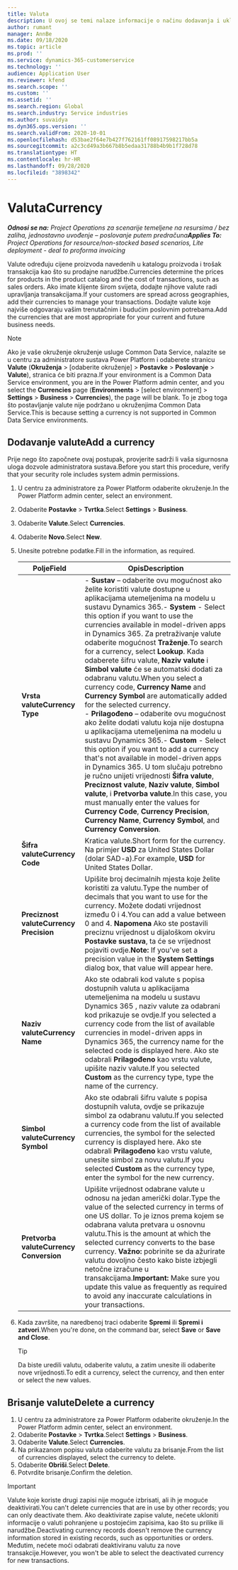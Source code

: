 ```yaml
---
title: Valuta
description: U ovoj se temi nalaze informacije o načinu dodavanja i uklanjanja vrsta valuta u projektnim operacijama.
author: rumant
manager: AnnBe
ms.date: 09/18/2020
ms.topic: article
ms.prod: ''
ms.service: dynamics-365-customerservice
ms.technology: ''
audience: Application User
ms.reviewer: kfend
ms.search.scope: ''
ms.custom: ''
ms.assetid: ''
ms.search.region: Global
ms.search.industry: Service industries
ms.author: suvaidya
ms.dyn365.ops.version: ''
ms.search.validFrom: 2020-10-01
ms.openlocfilehash: d53bae2f64e7b427f762161ff08917598217bb5a
ms.sourcegitcommit: a2c3cd49a3b667b8b5edaa31788b4b9b1f728d78
ms.translationtype: HT
ms.contentlocale: hr-HR
ms.lasthandoff: 09/28/2020
ms.locfileid: "3898342"
---
```

# <a name="currency"></a><span data-ttu-id="04468-103">Valuta</span><span class="sxs-lookup"><span data-stu-id="04468-103">Currency</span></span>

<span data-ttu-id="04468-104">_**Odnosi se na:** Project Operations za scenarije temeljene na resursima / bez zaliha, jednostavno uvođenje – poslovanje putem predračuna_</span><span class="sxs-lookup"><span data-stu-id="04468-104">_**Applies To:** Project Operations for resource/non-stocked based scenarios, Lite deployment - deal to proforma invoicing_</span></span>

<span data-ttu-id="04468-105">Valute određuju cijene proizvoda navedenih u katalogu proizvoda i trošak transakcija kao što su prodajne narudžbe.</span><span class="sxs-lookup"><span data-stu-id="04468-105">Currencies determine the prices for products in the product catalog and the cost of transactions, such as sales orders.</span></span> <span data-ttu-id="04468-106">Ako imate klijente širom svijeta, dodajte njihove valute radi upravljanja transakcijama.</span><span class="sxs-lookup"><span data-stu-id="04468-106">If your customers are spread across geographies, add their currencies to manage your transactions.</span></span> <span data-ttu-id="04468-107">Dodajte valute koje najviše odgovaraju vašim trenutačnim i budućim poslovnim potrebama.</span><span class="sxs-lookup"><span data-stu-id="04468-107">Add the currencies that are most appropriate for your current and future business needs.</span></span>  

> [!NOTE]
> <span data-ttu-id="04468-108">Ako je vaše okruženje okruženje usluge Common Data Service, nalazite se u centru za administratore sustava Power Platform i odaberete stranicu **Valute** (**Okruženja** > [odaberite okruženje] > **Postavke** > **Poslovanje** > **Valute**), stranica će biti prazna.</span><span class="sxs-lookup"><span data-stu-id="04468-108">If your environment is a Common Data Service environment, you are in the Power Platform admin center, and you select the **Currencies** page (**Environments** > [select environment] > **Settings** > **Business** > **Currencies**), the page will be blank.</span></span> <span data-ttu-id="04468-109">To je zbog toga što postavljanje valute nije podržano u okruženjima Common Data Service.</span><span class="sxs-lookup"><span data-stu-id="04468-109">This is because setting a currency is not supported in Common Data Service environments.</span></span>

## <a name="add-a-currency"></a><span data-ttu-id="04468-110">Dodavanje valute</span><span class="sxs-lookup"><span data-stu-id="04468-110">Add a currency</span></span>  
<span data-ttu-id="04468-111">Prije nego što započnete ovaj postupak, provjerite sadrži li vaša sigurnosna uloga dozvole administratora sustava.</span><span class="sxs-lookup"><span data-stu-id="04468-111">Before you start this procedure, verify that your security role includes system admin permissions.</span></span> 

1. <span data-ttu-id="04468-112">U centru za administratore za Power Platform odaberite okruženje.</span><span class="sxs-lookup"><span data-stu-id="04468-112">In the Power Platform admin center, select an environment.</span></span> 
2. <span data-ttu-id="04468-113">Odaberite **Postavke** > **Tvrtka**.</span><span class="sxs-lookup"><span data-stu-id="04468-113">Select **Settings** > **Business**.</span></span>
3. <span data-ttu-id="04468-114">Odaberite **Valute**.</span><span class="sxs-lookup"><span data-stu-id="04468-114">Select **Currencies**.</span></span>  
4. <span data-ttu-id="04468-115">Odaberite **Novo**.</span><span class="sxs-lookup"><span data-stu-id="04468-115">Select **New**.</span></span>  
5. <span data-ttu-id="04468-116">Unesite potrebne podatke.</span><span class="sxs-lookup"><span data-stu-id="04468-116">Fill in the information, as required.</span></span>  


   |          <span data-ttu-id="04468-117">Polje</span><span class="sxs-lookup"><span data-stu-id="04468-117">Field</span></span>          |                                                                                                                                                                                                                                                                                                                                                                            <span data-ttu-id="04468-118">Opis</span><span class="sxs-lookup"><span data-stu-id="04468-118">Description</span></span>                                                                                                                                                                                                                                                                                                                                                                            |
   |-------------------------|-------------------------------------------------------------------------------------------------------------------------------------------------------------------------------------------------------------------------------------------------------------------------------------------------------------------------------------------------------------------------------------------------------------------------------------------------------------------------------------------------------------------------------------------------------------------------------------------------------------------------------------------------------------------------------------------------------------------------------------------------------------------|
   |    <span data-ttu-id="04468-119">**Vrsta valute**</span><span class="sxs-lookup"><span data-stu-id="04468-119">**Currency Type**</span></span>    | <span data-ttu-id="04468-120">- **Sustav** – odaberite ovu mogućnost ako želite koristiti valute dostupne u aplikacijama utemeljenima na modelu u sustavu Dynamics 365.</span><span class="sxs-lookup"><span data-stu-id="04468-120">- **System** - Select this option if you want to use the currencies available in model-driven apps in Dynamics 365.</span></span> <span data-ttu-id="04468-121">Za pretraživanje valute odaberite mogućnost **Traženje**.</span><span class="sxs-lookup"><span data-stu-id="04468-121">To search for a currency,  select **Lookup**.</span></span> <span data-ttu-id="04468-122">Kada odaberete šifru valute, **Naziv valute** i **Simbol valute** će se automatski dodati za odabranu valutu.</span><span class="sxs-lookup"><span data-stu-id="04468-122">When you select a currency code, **Currency Name** and **Currency Symbol** are automatically added for the selected currency.</span></span><br /><span data-ttu-id="04468-123">- **Prilagođeno** – odaberite ovu mogućnost ako želite dodati valutu koja nije dostupna u aplikacijama utemeljenima na modelu u sustavu Dynamics 365.</span><span class="sxs-lookup"><span data-stu-id="04468-123">- **Custom** - Select this option if you want to add a currency that's not available in model-driven apps in Dynamics 365.</span></span> <span data-ttu-id="04468-124">U tom slučaju potrebno je ručno unijeti vrijednosti **Šifra valute**, **Preciznost valute**, **Naziv valute**, **Simbol valute**, i **Pretvorba valute**.</span><span class="sxs-lookup"><span data-stu-id="04468-124">In this case, you must manually enter the values for **Currency Code**, **Currency Precision**, **Currency Name**, **Currency Symbol**, and **Currency Conversion**.</span></span> |
   |    <span data-ttu-id="04468-125">**Šifra valute**</span><span class="sxs-lookup"><span data-stu-id="04468-125">**Currency Code**</span></span>    |                                                                                                                                                                                                                                                                                                                                            <span data-ttu-id="04468-126">Kratica valute.</span><span class="sxs-lookup"><span data-stu-id="04468-126">Short form for the currency.</span></span> <span data-ttu-id="04468-127">Na primjer **USD** za United States Dollar (dolar SAD-a).</span><span class="sxs-lookup"><span data-stu-id="04468-127">For example, **USD** for United States Dollar.</span></span>                                                                                                                                                                                                                                                                                                                                            |
   | <span data-ttu-id="04468-128">**Preciznost valute**</span><span class="sxs-lookup"><span data-stu-id="04468-128">**Currency Precision**</span></span>  |                                                                                                                                                                                  <span data-ttu-id="04468-129">Upišite broj decimalnih mjesta koje želite koristiti za valutu.</span><span class="sxs-lookup"><span data-stu-id="04468-129">Type the number of decimals that you want to use for the currency.</span></span>  <span data-ttu-id="04468-130">Možete dodati vrijednost između 0 i 4.</span><span class="sxs-lookup"><span data-stu-id="04468-130">You can add a value between 0 and 4.</span></span> <span data-ttu-id="04468-131">**Napomena**  Ako ste postavili preciznu vrijednost u dijaloškom okviru **Postavke sustava**, ta će se vrijednost pojaviti ovdje.</span><span class="sxs-lookup"><span data-stu-id="04468-131">**Note:**  If you've set a precision value in the **System Settings** dialog box, that value will appear here.</span></span>                                                                                                                                                                                  |
   |    <span data-ttu-id="04468-132">**Naziv valute**</span><span class="sxs-lookup"><span data-stu-id="04468-132">**Currency Name**</span></span>    |                                                                                                                                                                                                                                         <span data-ttu-id="04468-133">Ako ste odabrali kod valute s popisa dostupnih valuta u aplikacijama utemeljenima na modelu u sustavu Dynamics 365 , naziv valute za odabrani kod prikazuje se ovdje.</span><span class="sxs-lookup"><span data-stu-id="04468-133">If you selected a currency code from the list of available currencies in model-driven apps in Dynamics 365, the currency name for the selected code is displayed here.</span></span> <span data-ttu-id="04468-134">Ako ste odabrali **Prilagođeno** kao vrstu valute, upišite naziv valute.</span><span class="sxs-lookup"><span data-stu-id="04468-134">If you selected **Custom** as the currency type, type the name of the currency.</span></span>                                                                                                                                                                                                                                          |
   |   <span data-ttu-id="04468-135">**Simbol valute**</span><span class="sxs-lookup"><span data-stu-id="04468-135">**Currency Symbol**</span></span>   |                                                                                                                                                                                                                                                                      <span data-ttu-id="04468-136">Ako ste odabrali šifru valute s popisa dostupnih valuta, ovdje se prikazuje simbol za odabranu valutu.</span><span class="sxs-lookup"><span data-stu-id="04468-136">If you selected a currency code from the list of available currencies, the symbol for the selected currency is displayed here.</span></span> <span data-ttu-id="04468-137">Ako ste odabrali **Prilagođeno** kao vrstu valute, unesite simbol za novu valutu.</span><span class="sxs-lookup"><span data-stu-id="04468-137">If you selected **Custom** as the currency type, enter the symbol for the new currency.</span></span>                                                                                                                                                                                                                                                                       |
   | <span data-ttu-id="04468-138">**Pretvorba valute**</span><span class="sxs-lookup"><span data-stu-id="04468-138">**Currency Conversion**</span></span> |                                                                                                                                                                                                                                     <span data-ttu-id="04468-139">Upišite vrijednost odabrane valute u odnosu na jedan američki dolar.</span><span class="sxs-lookup"><span data-stu-id="04468-139">Type the value of the selected currency in terms of one US dollar.</span></span> <span data-ttu-id="04468-140">To je iznos prema kojem se odabrana valuta pretvara u osnovnu valutu.</span><span class="sxs-lookup"><span data-stu-id="04468-140">This is the amount at which the selected currency converts to the base currency.</span></span> <span data-ttu-id="04468-141">**Važno:**  pobrinite se da ažurirate valutu dovoljno često kako biste izbjegli netočne izračune u transakcijama.</span><span class="sxs-lookup"><span data-stu-id="04468-141">**Important:**  Make sure you update this value as frequently as required to avoid any inaccurate calculations in your transactions.</span></span>                                                                                                                                                                                                                                      |


6. <span data-ttu-id="04468-142">Kada završite, na naredbenoj traci odaberite **Spremi** ili **Spremi i zatvori**.</span><span class="sxs-lookup"><span data-stu-id="04468-142">When you're done, on the command bar, select **Save** or **Save and Close**.</span></span>  

   > [!TIP]
   >  <span data-ttu-id="04468-143">Da biste uredili valutu, odaberite valutu, a zatim unesite ili odaberite nove vrijednosti.</span><span class="sxs-lookup"><span data-stu-id="04468-143">To edit a currency, select the currency, and then enter or select the new values.</span></span>  

## <a name="delete-a-currency"></a><span data-ttu-id="04468-144">Brisanje valute</span><span class="sxs-lookup"><span data-stu-id="04468-144">Delete a currency</span></span>  

1. <span data-ttu-id="04468-145">U centru za administratore za Power Platform odaberite okruženje.</span><span class="sxs-lookup"><span data-stu-id="04468-145">In the Power Platform admin center, select an environment.</span></span> 
2. <span data-ttu-id="04468-146">Odaberite **Postavke** > **Tvrtka**.</span><span class="sxs-lookup"><span data-stu-id="04468-146">Select **Settings** > **Business**.</span></span>
3. <span data-ttu-id="04468-147">Odaberite **Valute**.</span><span class="sxs-lookup"><span data-stu-id="04468-147">Select **Currencies**.</span></span>  
4. <span data-ttu-id="04468-148">Na prikazanom popisu valuta odaberite valutu za brisanje.</span><span class="sxs-lookup"><span data-stu-id="04468-148">From the list of currencies displayed, select the currency to delete.</span></span>  
5. <span data-ttu-id="04468-149">Odaberite **Obriši**.</span><span class="sxs-lookup"><span data-stu-id="04468-149">Select **Delete**.</span></span>  
6. <span data-ttu-id="04468-150">Potvrdite brisanje.</span><span class="sxs-lookup"><span data-stu-id="04468-150">Confirm the deletion.</span></span>  

> [!IMPORTANT]
>  <span data-ttu-id="04468-151">Valute koje koriste drugi zapisi nije moguće izbrisati, ali ih je moguće deaktivirati.</span><span class="sxs-lookup"><span data-stu-id="04468-151">You can't delete currencies that are in use by other records; you can only deactivate them.</span></span> <span data-ttu-id="04468-152">Ako deaktivirate zapise valute, nećete ukloniti informacije o valuti pohranjene u postojećim zapisima, kao što su prilike ili narudžbe.</span><span class="sxs-lookup"><span data-stu-id="04468-152">Deactivating currency records doesn't remove the currency information stored in existing records, such as opportunities or orders.</span></span> <span data-ttu-id="04468-153">Međutim, nećete moći odabrati deaktiviranu valutu za nove transakcije.</span><span class="sxs-lookup"><span data-stu-id="04468-153">However, you won't be able to select the deactivated currency for new transactions.</span></span>  
